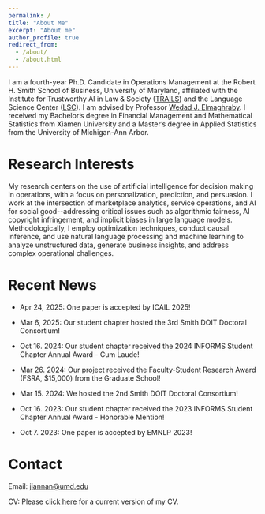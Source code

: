 ```yaml
---
permalink: /
title: "About Me"
excerpt: "About me"
author_profile: true
redirect_from: 
  - /about/
  - /about.html
---
```

I am a fourth-year Ph.D. Candidate in Operations Management at the Robert H. Smith School of Business, University of Maryland, affiliated with the Institute for Trustworthy AI in Law & Society ([TRAILS](https://www.trails.umd.edu)) and the Language Science Center ([LSC](https://languagescience.umd.edu)). I am advised by Professor [Wedad J. Elmaghraby](https://www.rhsmith.umd.edu/directory/wedad-j-elmaghraby). I received my Bachelor’s degree in Financial Management and Mathematical Statistics from Xiamen University and a Master’s degree in Applied Statistics from the University of Michigan-Ann Arbor. 

Research Interests
======
My research centers on the use of artificial intelligence for decision making in operations, with a focus on personalization, prediction, and persuasion. I work at the intersection of marketplace analytics, service operations, and AI for social good--addressing critical issues such as algorithmic fairness, AI copyright infringement, and implicit biases in large language models. Methodologically, I employ optimization techniques, conduct causal inference, and use natural language processing and machine learning to analyze unstructured data, generate business insights, and address complex operational challenges.

Recent News
======
* Apr 24, 2025: One paper is accepted by ICAIL 2025!

* Mar 6, 2025: Our student chapter hosted the 3rd Smith DOIT Doctoral Consortium!

* Oct 16. 2024: Our student chapter received the 2024 INFORMS Student Chapter Annual Award - Cum Laude!

* Mar 26. 2024: Our project received the Faculty-Student Research Award (FSRA, $15,000) from the Graduate School!

* Mar 15. 2024: We hosted the 2nd Smith DOIT Doctoral Consortium!

* Oct 16. 2023: Our student chapter received the 2023 INFORMS Student Chapter Annual Award - Honorable Mention!

* Oct 7. 2023: One paper is accepted by EMNLP 2023!

<!-- * Oct 16. 2023: I presented my paper at INFORMS 2023, Phenoix, AZ.


* Sept 7. 2023: I attended 2023 Purdue Operations Symposium. 

* Sept 6. 2023: I passed my comprehensive exam!

* Aug 28. 2023: I received a Jacob K. Goldhaber Travel Grant from the Graduate School to attend INFORMS 2023.

* June 11. 2023: I attended the Behavioral Operations Management Summer Institute hosted by Harvard Business School.

* May 24. 2023: I presented my paper at POMS Conference Florida Orlando, 2023.

* April 25. 2023: Our student chapter application was approved by INFORMS!

* Feb 17. 2023: I organized 1st Smith DOIT Doctoral Consortium.

* Aug 26. 2022: I gave a poster presentation at YinzOR 2022 held by Carnegie Mellon University! -->

Contact
======
Email: [jiannan@umd.edu](mailto:jiannan@umd.edu)

CV: Please [click here](https://www.dropbox.com/scl/fi/d80bnjmow0w5ock4jqfak/Jiannan_CV.pdf?rlkey=5numtbd60gws47vzwz0rx03d5&st=6fsaykwn&dl=0) for a current version of my CV.